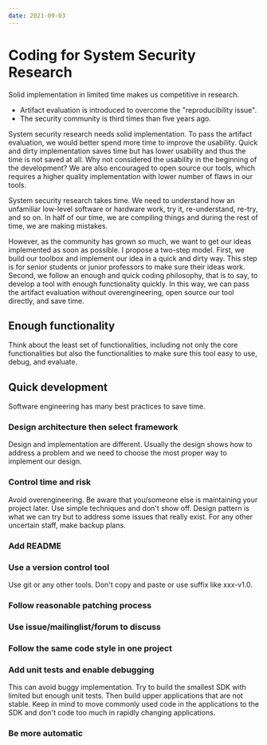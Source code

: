 ```yaml
---
date: 2021-09-03
---
```


# Coding for System Security Research

Solid implementation in limited time makes us competitive in research.

- Artifact evaluation is introduced to overcome the "reproducibility issue".
- The security community is third times than five years ago.

System security research needs solid implementation. To pass the artifact
evaluation, we would better spend more time to improve the usability. Quick and
dirty implementation saves time but has lower usability and thus the time is not
saved at all. Why not considered the usability in the beginning of the
development? We are also encouraged to open source our tools, which requires a
higher quality implementation with lower number of flaws in our tools.

System security research takes time. We need to understand how an unfamiliar
low-level software or hardware work, try it, re-understand, re-try, and so on.
In half of our time, we are compiling things and during the rest of time, we are
making mistakes.

However, as the community has grown so much, we want to get our ideas
implemented as soon as possible. I propose a two-step model. First, we build our
toolbox and implement our idea in a quick and dirty way. This step is for senior
students or junior professors to make sure their ideas work. Second, we follow
an enough and quick coding philosophy, that is to say, to develop a tool with
enough functionality quickly. In this way, we can pass the artifact evaluation
without overengineering, open source our tool directly, and save time.

## Enough functionality

Think about the least set of functionalities, including not only the core
functionalities but also the functionalities to make sure this tool easy to use,
debug, and evaluate.

## Quick development

Software engineering has many best practices to save time.

### Design architecture then select framework

Design and implementation are different. Usually the design shows how to address
a problem and we need to choose the most proper way to implement our design.

### Control time and risk

Avoid overengineering. Be aware that you/someone else is maintaining your
project later. Use simple techniques and don't show off. Design pattern is what
we can try but to address some issues that really exist. For any other uncertain
staff, make backup plans.

### Add README

### Use a version control tool

Use git or any other tools. Don't copy and paste or use suffix like xxx-v1.0.

### Follow reasonable patching process

### Use issue/mailinglist/forum to discuss

### Follow the same code style in one project

### Add unit tests and enable debugging

This can avoid buggy implementation. Try to build the smallest SDK with limited
but enough unit tests. Then build upper applications that are not stable. Keep
in mind to move commonly used code in the applications to the SDK and don't code
too much in rapidly changing applications.

### Be more automatic
